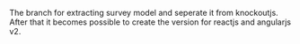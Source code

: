 The branch for extracting survey model and seperate it from knockoutjs.
After that it becomes possible to create the version for reactjs and angularjs v2. 
